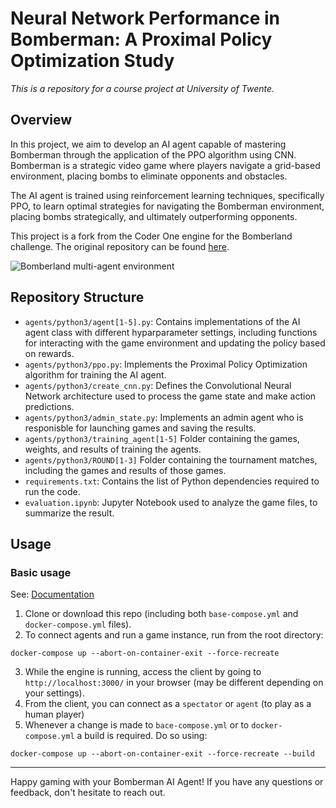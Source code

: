 # Neural Network Performance in Bomberman: A Proximal Policy Optimization Study

*This is a repository for a course project at University of Twente.*

## Overview

In this project, we aim to develop an AI agent capable of mastering Bomberman through the application of the PPO algorithm using CNN. Bomberman is a strategic video game where players navigate a grid-based environment, placing bombs to eliminate opponents and obstacles.

The AI agent is trained using reinforcement learning techniques, specifically PPO, to learn optimal strategies for navigating the Bomberman environment, placing bombs strategically, and ultimately outperforming opponents.

This project is a fork from the Coder One engine for the Bomberland challenge. The original repository can be found [here](https://github.com/CoderOneHQ/bomberland).

![Bomberland multi-agent environment](./engine/bomberland-ui/src/source-filesystem/docs/2-environment-overview/bomberland-preview.gif "Bomberland")

## Repository Structure

- `agents/python3/agent[1-5].py`: Contains implementations of the AI agent class with different hyparparameter settings, including functions for interacting with the game environment and updating the policy based on rewards.
- `agents/python3/ppo.py`: Implements the Proximal Policy Optimization algorithm for training the AI agent.
- `agents/python3/create_cnn.py`: Defines the Convolutional Neural Network architecture used to process the game state and make action predictions.
- `agents/python3/admin_state.py`: Implements an admin agent who is responisble for launching games and saving the results.
- `agents/python3/training_agent[1-5]` Folder containing the games, weights, and results of training the agents.
- `agents/python3/ROUND[1-3]` Folder containing the tournament matches, including the games and results of those games.
- `requirements.txt`: Contains the list of Python dependencies required to run the code.
- `evaluation.ipynb`: Jupyter Notebook used to analyze the game files, to summarize the result.
## Usage

### Basic usage

See: [Documentation](https://www.gocoder.one/docs)

1. Clone or download this repo (including both `base-compose.yml` and `docker-compose.yml` files).
2. To connect agents and run a game instance, run from the root directory:

```
docker-compose up --abort-on-container-exit --force-recreate
```

3. While the engine is running, access the client by going to `http://localhost:3000/` in your browser (may be different depending on your settings).
4. From the client, you can connect as a `spectator` or `agent` (to play as a human player)
5. Whenever a change is made to `bace-compose.yml` or to `docker-compose.yml` a build is required. Do so using:
```
docker-compose up --abort-on-container-exit --force-recreate --build
```

---

Happy gaming with your Bomberman AI Agent! If you have any questions or feedback, don't hesitate to reach out.


